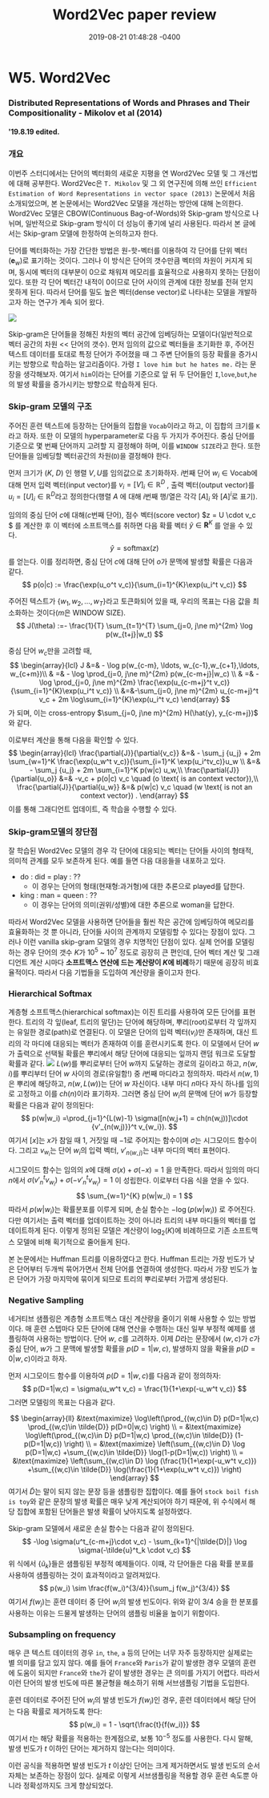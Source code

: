 ﻿---
title: "Word2Vec paper review"
date: 2019-08-21 01:48:28 -0400
categories: "Paper review"
tags:
  - word2vec
  - skip-gram
use_math: true
---


# W5. Word2Vec

### Distributed Representations of Words and Phrases and Their Compositionality - Mikolov et al (2014)
#### '19.8.19 edited.

### 개요
이번주 스터디에서는 단어의 벡터화의 새로운 지평을 연 Word2Vec 모델 및 그 개선법에 대해 공부한다. Word2Vec은 `T. Mikolov` 및 그 외 연구진에 의해 쓰인 `Efficient Estimation of Word Representations in vector space (2013)` 논문에서 처음 소개되었으며, 본 논문에서는 Word2Vec 모델을 개선하는 방안에 대해 논의한다. Word2Vec 모델은 CBOW(Continuous Bag-of-Words)와 Skip-gram 방식으로 나뉘며, 일반적으로 Skip-gram 방식이 더 성능이 좋기에 널리 사용된다. 따라서 본 글에서는 Skip-gram 모델에 한정하여 논의하고자 한다.

단어를 벡터화하는 가장 간단한 방법은 원-핫-벡터를 이용하여 각 단어를 단위 벡터($\mathbf{e}_w$)로 표기하는 것이다. 그러나 이 방식은 단어의 갯수만큼 벡터의 차원이 커지게 되며, 동시에 벡터의 대부분이 $0$으로 채워져 메모리를 효율적으로 사용하지 못하는 단점이 있다. 또한 각 단어 벡터간 내적이 $0$이므로 단어 사이의 관계에 대한 정보를 전혀 얻지 못하게 된다. 따라서 단어를 밀도 높은 벡터(dense vector)로 나타내는 모델을 개발하고자 하는 연구가 계속 되어 왔다. 

<img src = 'https://wikidocs.net/images/page/22660/%EC%8A%A4%ED%82%B5%EA%B7%B8%EB%9E%A8.PNG'>

Skip-gram은 단어들을 정해진 차원의 벡터 공간에 임베딩하는 모델이다(일반적으로 벡터 공간의 차원 << 단어의 갯수). 먼저 임의의 값으로 벡터들을 초기화한 후, 주어진 텍스트 데이터를 토대로 특정 단어가 주어졌을 때 그 주변 단어들의 등장 확률을 증가시키는 방향으로 학습하는 알고리즘이다. 가령 `I love him but he hates me.` 라는 문장을 생각해보자. 여기서 `him`이라는 단어를 기준으로 앞 뒤 두 단어들인 `I`,`love`,`but`,`he`의 발생 확률을 증가시키는 방향으로 학습하게 된다.

### Skip-gram 모델의 구조
주어진 훈련 텍스트에 등장하는 단어들의 집합을 `Vocab`이라고 하고, 이 집합의 크기를 `K`라고 하자. 또한 이 모델의 hyperparameter로 다음 두 가지가 주어진다. 중심 단어를 기준으로 몇 번째 단어까지 고려할 지 결정해야 하며, 이를 `WINDOW SIZE`라고 한다. 또한 단어들을 임베딩할 벡터공간의 차원(`D`)을 결정해야 한다. 

먼저 크기가 ($K$, $D$) 인 행렬 $V, U$를 임의값으로 초기화하자. $i$번째 단어 $w_i \in \text{Vocab}$에 대해 먼저 입력 벡터(input vector)를 $v_{i} = [V]_i \in \mathbb{R}^D$ , 출력 벡터(output vector)를 $u_{i} = [U]_i \in \mathbb{R}^D$라고 정의한다(행렬 $A$ 에 대해 $i$번째 행/열은 각각 $[A]_i$ 와 $[A]^i$로 표기). 

임의의 중심 단어 $c$에 대해($c$번째 단어), 점수 벡터(score vector) $z = U \cdot v_c $ 를 계산한 후 이 벡터에 소프트맥스를 취하면 다음 확률 벡터 $\tilde{y}\in \mathbf{R}^K$ 를 얻을 수 있다.
 $$\hat{y} = \text{softmax}(z)$$
 를 얻는다. 이를 정리하면, 중심 단어 $c$에 대해 단어 $o$가 문맥에 발생할 확률은 다음과 같다.
$$
p(o|c) := \frac{\exp(u_o^t v_c)}{\sum_{i=1}^{K}\exp(u_i^t v_c)}
$$

주어진 텍스트가 $\{ w_1, w_2, \ldots, w_T\}$라고 토큰화되어 있을 때, 우리의 목표는 다음 값을 최소화하는 것이다($m$은 WINDOW SIZE).
$$
J(\theta) :=- \frac{1}{T} \sum_{t=1}^{T} \sum_{j=0, j\ne m}^{2m} \log p(w_{t+j}|w_t)
$$

중심 단어 $w_c$만을 고려할 때,
$$
\begin{array}{lcl}
 J &=& - \log p(w_{c-m}, \ldots, w_{c-1},w_{c+1},\ldots, w_{c+m})\\
 & =& - \log \prod_{j=0, j\ne m}^{2m} p(w_{c-m+j}|w_c) \\
 & =& - \log \prod_{j=0, j\ne m}^{2m} \frac{\exp(u_{c-m+j}^t v_c)}{\sum_{i=1}^{K}\exp(u_i^t v_c)} \\
 &=&-\sum_{j=0, j\ne m}^{2m} u_{c-m+j}^t v_c + 2m \log\sum_{i=1}^{K}\exp(u_i^t v_c) 
 \end{array}
$$가 되며, 이는 cross-entropy $\sum_{j=0, j\ne m}^{2m} H(\hat{y}, y_{c-m+j})$ 와 같다.

이로부터 계산을 통해 다음을 확인할 수 있다.
$$
\begin{array}{lcl}
\frac{\partial{J}}{\partial{v_c}} &=& - \sum_j {u_j} + 2m \sum_{w=1}^K \frac{\exp(u_w^t v_c)}{\sum_{i=1}^K \exp(u_i^tv_c)}u_w \\
&=&  - \sum_j {u_j} + 2m \sum_{i=1}^K p(w|c) u_w,\\
\frac{\partial{J}}{\partial{u_o}} &=& -v_c + p(o|c) v_c \quad (o \text{ is an context vector}),\\
\frac{\partial{J}}{\partial{u_w}} &=& p(w|c) v_c \quad (w \text{ is not an context vector}) .
\end{array}
$$ 이를 통해 그래디언트 업데이트, 즉 학습을 수행할 수 있다. 

### Skip-gram모델의 장단점
잘 학습된 Word2Vec 모델의 경우 각 단어에 대응되는 벡터는 단어들 사이의 형태적, 의미적 관계를 모두 보존하게 된다. 예를 들면 다음 대응들을 내포하고 있다.

* do : did = play : ?? 
	* 이 경우는 단어의 형태(현재형:과거형)에 대한 추론으로 played를 답한다. 
* king : man = queen : ?? 
	* 이 경우는 단어의 의미(권위/성별)에 대한 추론으로 woman을 답한다.

따라서 Word2Vec 모델을 사용하면 단어들을 훨씬 작은 공간에 임베딩하여 메모리를 효율화하는 것 뿐 아니라, 단어들 사이의 관계까지 모델링할 수 있다는 장점이 있다. 그러나 이런 vanilla skip-gram 모델의 경우 치명적인 단점이 있다. 실제 언어를 모델링하는 경우 단어의 갯수 $K$가  $10^5$ ~ $10^7$ 정도로 굉장히 큰 편인데, 단어 벡터 계산 및 그래디언트 계산 시마다 <b>소프트맥스 연산에 드는 계산량이 $K$에 비례</b>하기 때문에 굉장히 비효율적이다. 따라서 다음 기법들을 도입하여 계산량을 줄이고자 한다.

### Hierarchical Softmax
계층형 소프트맥스(hierarchical softmax)는 이진 트리를 사용하여 모든 단어를 표현한다. 트리의 각 잎(leaf, 트리의 말단)는 단어에 해당하며, 뿌리(root)로부터 각 잎까지는 유일한 경로(path)로 연결된다. 이 모델은 단어의 입력 벡터($v_i$)만 존재하며, 대신 트리의 각 마디에 대응되는 벡터가 존재하여 이를 훈련시키도록 한다. 이 모델에서  단어 $w$가 출력으로 선택될 확률은 뿌리에서 해당 단어에 대응되는 잎까지 랜덤 워크로 도달할 확률과 같다.
<img src ='https://shuuki4.files.wordpress.com/2016/01/hsexample.png'>
$L(w)$를 뿌리로부터 단어 $w$까지 도달하는 경로의 길이라고 하고, $n(w,i)$를 뿌리부터 단어 $w$ 사이의 경로(유일함!) 중 $i$번째 마디라고 정의하자. 따라서 $n(w,1)$은 뿌리에 해당하고, $n(w,L(w))$는 단어 $w$ 자신이다. 내부 마디 $n$마다 자식 하나를 임의로 고정하고 이를 $ch(n)$이라 표기하자. 그러면 중심 단어 $w_i$의 문맥에 단어 $w$가 등장할 확률은 다음과 같이 정의된다:
$$
p(w|w_i) =\prod_{j=1}^{L(w)-1} \sigma([n(w,j+1) = ch(n(w,j))]\cdot {v'_{n(w,j)}}^t v_{w_i}).
$$ 여기서 $[x]$는 $x$가 참일 때 $1$, 거짓일 때 $-1$로 주어지는 함수이며 $\sigma$는 시그모이드 함수이다.  그리고 $v_{w_i}$는 단어 $w_i$의 입력 벡터, $v'_{n(w,j)}$는 내부 마디의 벡터 표현이다.

시그모이드 함수는 임의의 $x$에 대해 $\sigma(x) + \sigma(-x) = 1$ 을 만족한다. 따라서 임의의 마디 $n$에서 $\sigma({v'_{n}}^t v_{w_i}) + \sigma(-{v'_{n}}^t v_{w_i}) = 1$ 이 성립한다. 이로부터 다음 식을 얻을 수 있다.
$$
\sum_{w=1}^{K} p(w|w_i) = 1
$$ 따라서 $p(w|w_i)$는 확률분포를 이루게 되며, 손실 함수는 $-\log(p(w|w_i))$ 로 주어진다. 다만 여기서는 출력 벡터를 업데이트하는 것이 아니라 트리의 내부 마디들의 벡터를 업데이트하게 된다. 이렇게 정의된 모델은 계산량이 $\log_2 (K)$에 비례하므로 기존 소프트맥스 모델에 비해 획기적으로 줄어들게 된다. 

본 논문에서는 Huffman 트리를 이용하였다고 한다. Huffman 트리는 가장 빈도가 낮은 단어부터 두개씩 묶어가면서 전체 단어를 연결하여 생성한다. 따라서 가장 빈도가 높은 단어가 가장 마지막에 묶이게 되므로 트리의 뿌리로부터 가깝게 생성된다.

### Negative Sampling
네거티브 샘플링은 계층형 소프트맥스 대신 계산량을 줄이기 위해 사용할 수 있는 방법이다. 매 훈련 스텝마다 모든 단어에 대해 연산을 수행하는 대신 일부 부정적 예제를 샘플링하여 사용하는 방법이다. 단어 $w$, $c$를 고려하자. 이제 $D$라는 문장에서  $(w,c)$가 $c$가 중심 단어, $w$가 그 문맥에 발생할 확률을 $p(D=1|w,c)$, 발생하지 않을 확율을 $p(D=0|w,c)$이라고 하자. 

먼저 시그모이드 함수를 이용하여 $p(D=1|w,c)$를 다음과 같이 정의하자:
$$
p(D=1|w,c) = \sigma(u_w^t v_c) = \frac{1}{1+\exp(-u_w^t v_c)}
$$ 그러면 모델링의 목표는 다음과 같다.

$$
\begin{array}{ll}
&\text{maximize} \log\left(\prod_{(w,c)\in D} p(D=1|w,c) \prod_{(w,c)\in \tilde{D}} p(D=0|w,c) \right) \\
= &\text{maximize} \log\left(\prod_{(w,c)\in D} p(D=1|w,c) \prod_{(w,c)\in \tilde{D}} (1-p(D=1|w,c)) \right) \\
= &\text{maximize} \left(\sum_{(w,c)\in D} \log p(D=1|w,c) +\sum_{(w,c)\in \tilde{D}} \log(1-p(D=1|w,c)) \right) \\
= &\text{maximize} \left(\sum_{(w,c)\in D} \log (\frac{1}{1+\exp(-u_w^t v_c)}) +\sum_{(w,c)\in \tilde{D}} \log(\frac{1}{1+\exp(u_w^t v_c)}) \right)
\end{array}
$$ 여기서  $\tilde{D}$는 말이 되지 않는 문장 등을 샘플링한 집합이다. 예를 들어 `stock boil fish is toy`와 같은 문장의 발생 확률은 매우 낮게 계산되어야 하기 때문에, 위 수식에서 해당 집합에 포함된 단어들은 발생 확률이 낮아지도록 설정하였다.

Skip-gram 모델에서 새로운 손실 함수는 다음과 같이 정의된다.
$$
-\log \sigma(u^t_{c-m+j}\cdot v_c) - \sum_{k=1}^{|\tilde{D}|} \log \sigma(-\tilde{u}^t_k \cdot v_c)
$$ 위 식에서 $\{\tilde{u}_k\}$들은 샘플링된 부정적 예제들이다. 이때, 각 단어들은 다음 확률 분포를 사용하여 샘플링하는 것이 효과적이라고 알려져있다.
$$
p(w_i) \sim \frac{f(w_i)^{3/4}}{\sum_j f(w_j)^{3/4}}
$$ 여기서 $f(w_j)$는 훈련 데이터 중 단어 $w_i$의 발생 빈도이다. 위와 같이 $3/4$ 승을 한 분포를 사용하는 이유는 드물게 발생하는 단어의 샘플링 비율을 높이기 위함이다.



### Subsampling on frequency
매우 큰 텍스트 데이터의 경우  `in`, `the`, `a` 등의 단어는 너무 자주 등장하지만 실제로는 별 의미를 담고 있지 않다. 예를 들어 `France`와 `Paris`가 같이 발생한 경우 모델의 훈련에 도움이 되지만 `France`와 `the`가 같이 발생한 경우는 큰 의미를 가지기 어렵다. 따라서 이런 단어의 발생 빈도에 따른 불균형을 해소하기 위해 서브샘플링 기법을 도입한다.

훈련 데이터로 주어진 단어 $w_i$의 발생 빈도가 $f(w_i)$인 경우, 훈련 데이터에서 해당 단어는 다음 확률로 제거하도록 한다:
$$
p(w_i) = 1 - \sqrt{\frac{t}{f(w_i)}}
$$ 여기서 $t$는 해당 확률을 적용하는 한계점으로, 보통 $10^{-5}$ 정도를 사용한다. 다시 말해, 발생 빈도가 $t$ 이하인 단어는 제거하지 않는다는 의미이다.

이런 공식을 적용하면 발생 빈도가 $t$ 이상인 단어는 크게 제거하면서도 발생 빈도의 순서 자체는 보존하는 장점이 있다. 실제로 이렇게 서브샘플링을 적용할 경우 훈련 속도뿐 아니라 정확성까지도 크게 향상되었다.
